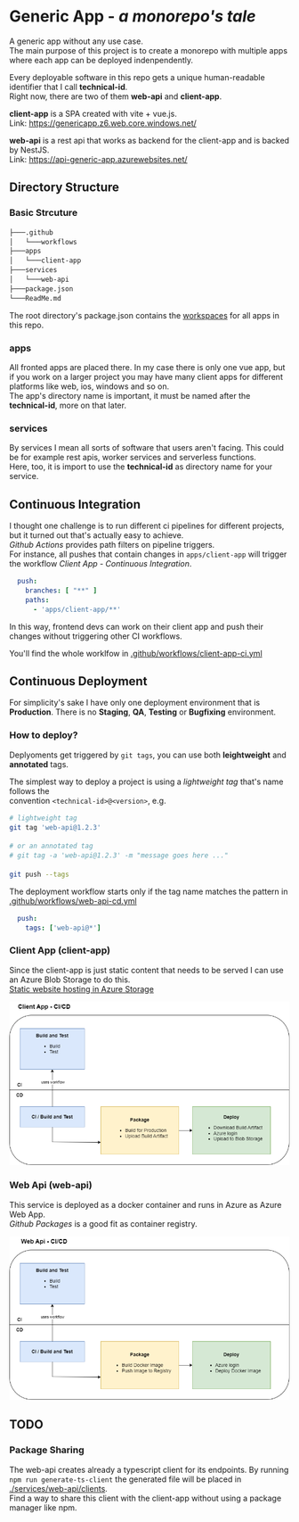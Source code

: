 # Generic App - *a monorepo's tale*

A generic app without any use case.  
The main purpose of this project is to create a monorepo with multiple apps where each app can be deployed indenpendently.  

Every deployable software in this repo gets a unique human-readable identifier that I call **technical-id**.  
Right now, there are two of them **web-api** and **client-app**.

**client-app** is a SPA created with vite + vue.js.  
Link: <https://genericapp.z6.web.core.windows.net/>

**web-api** is a rest api that works as backend for the client-app and is backed by NestJS.  
Link: <https://api-generic-app.azurewebsites.net/>

## Directory Structure

### Basic Strcuture

```bash
├───.github
│   └───workflows
├───apps
│   └───client-app
├───services
│   └───web-api
├───package.json
└───ReadMe.md
```

The root directory's package.json contains the [workspaces](https://docs.npmjs.com/cli/using-npm/workspaces) for all apps in this repo.

### apps

All fronted apps are placed there. In my case there is only one vue app, but if you work on a larger project you may have many client apps for different platforms like web, ios, windows and so on.  
The app's directory name is important, it must be named after the **technical-id**, more on that later.

### services

By services I mean all sorts of software that users aren't facing.
This could be for example rest apis, worker services and serverless functions.  
Here, too, it is import to use the **technical-id** as directory name for your service.

## Continuous Integration

I thought one challenge is to run different ci pipelines for different projects, but it turned out that's actually easy to achieve.  
*Github Actions* provides path filters on pipeline triggers.  
For instance, all pushes that contain changes in `apps/client-app` will trigger the workflow *Client App - Continuous Integration*.

```yml
  push:
    branches: [ "**" ]
    paths: 
      - 'apps/client-app/**'
```

In this way, frontend devs can work on their client app and push their changes without triggering other CI workflows.

You'll find the whole worklfow in [.github/workflows/client-app-ci.yml](.github/workflows/client-app-ci.yml)

## Continuous Deployment

For simplicity's sake I have only one deployment environment that is **Production**. There is no **Staging**, **QA**, **Testing** or **Bugfixing** environment.

### How to deploy?

Deplyoments get triggered by `git tags`, you can use both **leightweight** and **annotated** tags.  

The simplest way to deploy a project is using a *lightweight tag* that's name follows the  
convention `<technical-id>@<version>`, e.g.

 ```bash
 # lightweight tag
 git tag 'web-api@1.2.3'

 # or an annotated tag
 # git tag -a 'web-api@1.2.3' -m "message goes here ..."

 git push --tags
 ```

The deployment workflow starts only if the tag name matches the pattern in [.github/workflows/web-api-cd.yml](.github/workflows/web-api-cd.yml)

```yml
  push:
    tags: ['web-api@*']
```

### Client App (client-app)

Since the client-app is just static content that needs to be served I can use an Azure Blob Storage to do this.  
[Static website hosting in Azure Storage](https://learn.microsoft.com/en-us/azure/storage/blobs/storage-blob-static-website)

![client-app-ci-cd](./docs/assets/client-app-ci-cd.png)

### Web Api (web-api)

This service is deployed as a docker container and runs in Azure as Azure Web App.  
*Github Packages* is a good fit as container registry.

![web-api-ci-cd](./docs/assets/web-api-ci-cd.png)

## TODO

### Package Sharing

The web-api creates already a typescript client for its endpoints.
By running `npm run generate-ts-client` the generated file will be placed in [./services/web-api/clients](./services/web-api/clients).  
Find a way to share this client with the client-app without using a package manager like npm.
